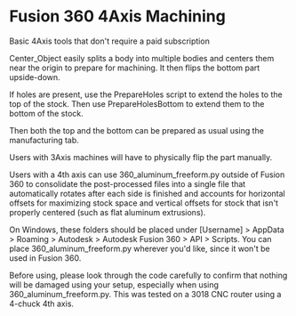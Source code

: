 # Fusion 360 4Axis Machining
 Basic 4Axis tools that don't require a paid subscription


Center_Object easily splits a body into multiple bodies and centers them near the origin to prepare for machining. It then flips the bottom part upside-down.

If holes are present, use the PrepareHoles script to extend the holes to the top of the stock. Then use PrepareHolesBottom to extend them to the bottom of the stock.

Then both the top and the bottom can be prepared as usual using the manufacturing tab.

Users with 3Axis machines will have to physically flip the part manually.

Users with a 4th axis can use 360_aluminum_freeform.py outside of Fusion 360 to consolidate the post-processed files into a single file that automatically rotates after each side is finished and accounts for horizontal offsets for maximizing stock space and vertical offsets for stock that isn't properly centered (such as flat aluminum extrusions).


On Windows, these folders should be placed under [Username] > AppData > Roaming > Autodesk > Autodesk Fusion 360 > API > Scripts. You can place 360_aluminum_freeform.py wherever you'd like, since it won't be used in Fusion 360.

Before using, please look through the code carefully to confirm that nothing will be damaged using your setup, especially when using 360_aluminum_freeform.py. This was tested on a 3018 CNC router using a 4-chuck 4th axis.
